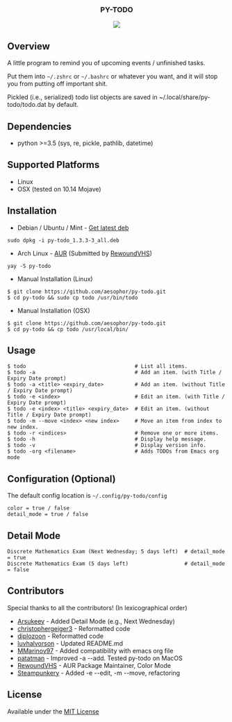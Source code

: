 
<div align="center">
<h3>PY-TODO</h3>
<img src="https://github.com/aesophor/py-todo/raw/master/assets/scrot.png">

</div>

## Overview
A little program to remind you of upcoming events / unfinished tasks.

Put them into `~/.zshrc` or `~/.bashrc` or whatever you want, and it will stop you from
putting off important shit.

Pickled (i.e., serialized) todo list objects are saved in ~/.local/share/py-todo/todo.dat by default.


## Dependencies
* python >=3.5 (sys, re, pickle, pathlib, datetime)

## Supported Platforms
* Linux
* OSX (tested on 10.14 Mojave)

## Installation
* Debian / Ubuntu / Mint - [Get latest deb](https://github.com/aesophor/py-todo/releases)
```
sudo dpkg -i py-todo_1.3.3-3_all.deb
```

* Arch Linux - [AUR](https://aur.archlinux.org/packages/py-todo) (Submitted by [RewoundVHS](https://github.com/RewoundVHS))
```
yay -S py-todo
```

* Manual Installation (Linux)
```
$ git clone https://github.com/aesophor/py-todo.git
$ cd py-todo && sudo cp todo /usr/bin/todo
```

* Manual Installation (OSX)
```
$ git clone https://github.com/aesophor/py-todo.git
$ cd py-todo && cp todo /usr/local/bin/
```

## Usage
```
$ todo                                   # List all items.
$ todo -a                                # Add an item. (with Title / Expiry Date prompt)
$ todo -a <title> <expiry_date>          # Add an item. (without Title / Expiry Date prompt)
$ todo -e <index>                        # Edit an item. (with Title / Expiry Date prompt)
$ todo -e <index> <title> <expiry_date>  # Edit an item. (without Title / Expiry Date prompt)
$ todo -m --move <index> <new index>     # Move an item from index to new index.
$ todo -r <indices>                      # Remove one or more items.
$ todo -h                                # Display help message.
$ todo -v                                # Display version info.
$ todo -org <filename>                   # Adds TODOs from Emacs org mode
```

## Configuration (Optional)
The default config location is `~/.config/py-todo/config`

```
color = true / false
detail_mode = true / false
```

## Detail Mode
```
Discrete Mathematics Exam (Next Wednesday; 5 days left)  # detail_mode = true
Discrete Mathematics Exam (5 days left)                  # detail_mode = false
```

## Contributors
Special thanks to all the contributors! (In lexicographical order)
* [Arsukeey](https://github.com/Arsukeey) - Added Detail Mode (e.g., Next Wednesday)
* [christophergeiger3](https://github.com/christophergeiger3) - Reformatted code
* [diplozoon](https://github.com/diplozoon) - Reformatted code
* [luvhalvorson](https://github.com/luvhalvorson) - Updated README.md
* [MMarinov97](https://github.com/MMarinov97) - Added compatibility with emacs org file
* [patatman](https://github.com/patatman) - Improved -a --add. Tested py-todo on MacOS
* [RewoundVHS](https://github.com/RewoundVHS) - AUR Package Maintainer, Color Mode
* [Steampunkery](https://github.com/Steampunkery) - Added -e --edit, -m --move, refactoring

## License
Available under the [MIT License](https://github.com/aesophor/py-todo/blob/master/LICENSE)
